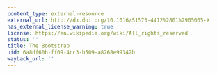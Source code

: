 ```yaml
---
content_type: external-resource
external_url: http://dx.doi.org/10.1016/S1573-4412%2801%2905005-X
has_external_license_warning: true
license: https://en.wikipedia.org/wiki/All_rights_reserved
status: ''
title: The Bootstrap
uid: 6a8df60b-ff09-4cc3-b509-a8268e99342b
wayback_url: ''
---
```

